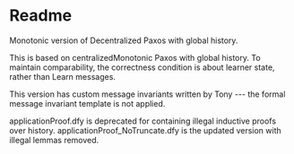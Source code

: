 # Readme

Monotonic version of Decentralized Paxos with global history.

This is based on centralizedMonotonic Paxos with global history. To maintain comparability,
the correctness condition is about learner state, rather than Learn messages.

This version has custom message invariants written by Tony --- the formal message invariant template is not applied.

applicationProof.dfy is deprecated for containing illegal inductive proofs over history.
applicationProof_NoTruncate.dfy is the updated version with illegal lemmas removed.
